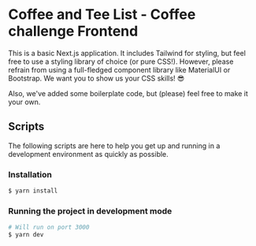 # Coffee and Tee List - Coffee challenge Frontend

This is a basic Next.js application. It includes Tailwind for styling, but feel free to use a styling library of choice (or pure CSS!). However, please refrain from using a full-fledged component library like MaterialUI or Bootstrap. We want you to show us your CSS skills! 😎

Also, we've added some boilerplate code, but (please) feel free to make it your own.

## Scripts

The following scripts are here to help you get up and running in a development environment as quickly as possible.

### Installation

```bash
$ yarn install
```

### Running the project in development mode

```bash
# Will run on port 3000
$ yarn dev
```
